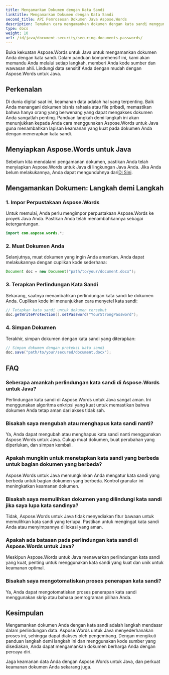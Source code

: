 ```yaml
---
title: Mengamankan Dokumen dengan Kata Sandi
linktitle: Mengamankan Dokumen dengan Kata Sandi
second_title: API Pemrosesan Dokumen Java Aspose.Words
description: Temukan cara mengamankan dokumen dengan kata sandi menggunakan Aspose.Words untuk Java. Panduan langkah demi langkah ini mencakup kode sumber dan tip ahli. Lindungi data Anda.
type: docs
weight: 10
url: /id/java/document-security/securing-documents-passwords/
---
```


Buka kekuatan Aspose.Words untuk Java untuk mengamankan dokumen Anda dengan kata sandi. Dalam panduan komprehensif ini, kami akan memandu Anda melalui setiap langkah, memberi Anda kode sumber dan wawasan ahli. Lindungi data sensitif Anda dengan mudah dengan Aspose.Words untuk Java.


## Perkenalan

Di dunia digital saat ini, keamanan data adalah hal yang terpenting. Baik Anda menangani dokumen bisnis rahasia atau file pribadi, memastikan bahwa hanya orang yang berwenang yang dapat mengakses dokumen Anda sangatlah penting. Panduan langkah demi langkah ini akan menunjukkan kepada Anda cara menggunakan Aspose.Words untuk Java guna menambahkan lapisan keamanan yang kuat pada dokumen Anda dengan menerapkan kata sandi.

## Menyiapkan Aspose.Words untuk Java

 Sebelum kita mendalami pengamanan dokumen, pastikan Anda telah menyiapkan Aspose.Words untuk Java di lingkungan Java Anda. Jika Anda belum melakukannya, Anda dapat mengunduhnya dari[Di Sini](https://releases.aspose.com/words/java/).

## Mengamankan Dokumen: Langkah demi Langkah

### 1. Impor Perpustakaan Aspose.Words

Untuk memulai, Anda perlu mengimpor perpustakaan Aspose.Words ke proyek Java Anda. Pastikan Anda telah menambahkannya sebagai ketergantungan.

```java
import com.aspose.words.*;
```

### 2. Muat Dokumen Anda

Selanjutnya, muat dokumen yang ingin Anda amankan. Anda dapat melakukannya dengan cuplikan kode sederhana:

```java
Document doc = new Document("path/to/your/document.docx");
```

### 3. Terapkan Perlindungan Kata Sandi

Sekarang, saatnya menambahkan perlindungan kata sandi ke dokumen Anda. Cuplikan kode ini menunjukkan cara menyetel kata sandi:

```java
// Tetapkan kata sandi untuk dokumen tersebut
doc.getWriteProtection().setPassword("YourStrongPassword");
```

### 4. Simpan Dokumen

Terakhir, simpan dokumen dengan kata sandi yang diterapkan:

```java
// Simpan dokumen dengan proteksi kata sandi
doc.save("path/to/your/secured/document.docx");
```

## FAQ

### Seberapa amankah perlindungan kata sandi di Aspose.Words untuk Java?

Perlindungan kata sandi di Aspose.Words untuk Java sangat aman. Ini menggunakan algoritma enkripsi yang kuat untuk memastikan bahwa dokumen Anda tetap aman dari akses tidak sah.

### Bisakah saya mengubah atau menghapus kata sandi nanti?

Ya, Anda dapat mengubah atau menghapus kata sandi nanti menggunakan Aspose.Words untuk Java. Cukup muat dokumen, buat perubahan yang diperlukan, dan simpan kembali.

### Apakah mungkin untuk menetapkan kata sandi yang berbeda untuk bagian dokumen yang berbeda?

Aspose.Words untuk Java memungkinkan Anda mengatur kata sandi yang berbeda untuk bagian dokumen yang berbeda. Kontrol granular ini meningkatkan keamanan dokumen.

### Bisakah saya memulihkan dokumen yang dilindungi kata sandi jika saya lupa kata sandinya?

Tidak, Aspose.Words untuk Java tidak menyediakan fitur bawaan untuk memulihkan kata sandi yang terlupa. Pastikan untuk mengingat kata sandi Anda atau menyimpannya di lokasi yang aman.

### Apakah ada batasan pada perlindungan kata sandi di Aspose.Words untuk Java?

Meskipun Aspose.Words untuk Java menawarkan perlindungan kata sandi yang kuat, penting untuk menggunakan kata sandi yang kuat dan unik untuk keamanan optimal.

### Bisakah saya mengotomatiskan proses penerapan kata sandi?

Ya, Anda dapat mengotomatiskan proses penerapan kata sandi menggunakan skrip atau bahasa pemrograman pilihan Anda.

## Kesimpulan

Mengamankan dokumen Anda dengan kata sandi adalah langkah mendasar dalam perlindungan data. Aspose.Words untuk Java menyederhanakan proses ini, sehingga dapat diakses oleh pengembang. Dengan mengikuti panduan langkah demi langkah ini dan menggunakan kode sumber yang disediakan, Anda dapat mengamankan dokumen berharga Anda dengan percaya diri.

Jaga keamanan data Anda dengan Aspose.Words untuk Java, dan perkuat keamanan dokumen Anda sekarang juga.